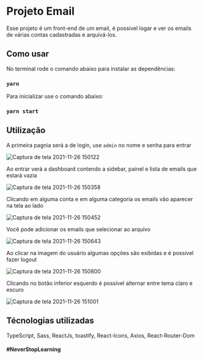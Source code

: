 # Projeto Email

Esse projeto é um front-end de um email, é possivel logar e ver os emails de várias contas cadastradas e arquivá-los.

## Como usar 

No terminal rode o comando abaixo para instalar as dependências:

### `yarn`

Para inicializar use o comando abaixo:

### `yarn start`


## Utilização

A primeira pagnia será a de login, use `admin` no nome e senha para entrar

![Captura de tela 2021-11-26 150122](https://user-images.githubusercontent.com/72321264/143617890-e5d6815e-f53d-4662-84f6-69261b7f6654.png)

Ao entrar verá a dashboard contendo a sidebar, painel e lista de emails que estará vazia 

![Captura de tela 2021-11-26 150358](https://user-images.githubusercontent.com/72321264/143618007-4e6aa9f4-2f4f-40d3-a6a3-6021b82b3930.png)

Clicando em alguma conta e em alguma categoria os emails vão aparecer na tela ao lado

![Captura de tela 2021-11-26 150452](https://user-images.githubusercontent.com/72321264/143618136-f0cc5409-2ba0-4624-bc17-745226f8f16c.png)

Você pode adicionar os emails que selecionar ao arquivo

![Captura de tela 2021-11-26 150643](https://user-images.githubusercontent.com/72321264/143618225-bb860ed7-46a4-4009-8ddf-618249dd12a5.png)

Ao clicar na imagem do usuário algumas opções são exibidas e é possível fazer logout

![Captura de tela 2021-11-26 150800](https://user-images.githubusercontent.com/72321264/143618351-07f3ec90-b098-4253-b815-c724079a2671.png)

Clicando no botão inferior esquerdo é possível alternar entre tema claro e escuro

![Captura de tela 2021-11-26 151001](https://user-images.githubusercontent.com/72321264/143618427-87b69588-aa76-46d6-a60a-b9071f2434e8.png)

## Técnologias utilizadas

TypeScript, Sass, ReactJs, toastify, React-Icons, Axios, React-Router-Dom

#### #NeverStopLearning
